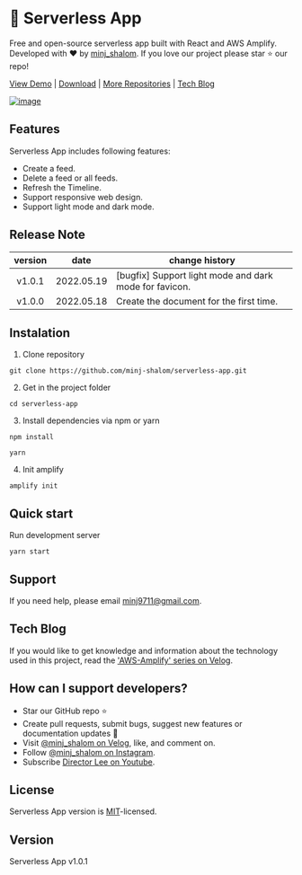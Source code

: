 # 🤘 Serverless App

Free and open-source serverless app built with React and AWS Amplify. Developed with ❤️ by [minj_shalom](https://github.com/minj-shalom). If you love our project please star ⭐️ our repo!

[View Demo](http://minj-shalom-serverless-app.s3-website.ap-northeast-2.amazonaws.com/) | [Download](https://github.com/minj-shalom/serverless-app.git) | [More Repositories](https://github.com/minj-shalom?tab=repositories) | [Tech Blog](https://velog.io/@minj_shalom/series/aws-amplify)

[![image](https://user-images.githubusercontent.com/63629356/169035282-ab189d99-8be9-4de6-94fc-c76991fbe399.png)](http://minj-shalom-serverless-app.s3-website.ap-northeast-2.amazonaws.com/)

## Features

Serverless App includes following features:

- Create a feed.
- Delete a feed or all feeds.
- Refresh the Timeline.
- Support responsive web design.
- Support light mode and dark mode.

## Release Note

| version |    date    | change history                                         |
| :-----: | :--------: | ------------------------------------------------------ |
| v1.0.1  | 2022.05.19 | [bugfix] Support light mode and dark mode for favicon. |
| v1.0.0  | 2022.05.18 | Create the document for the first time.                |

## Instalation

1. Clone repository

```shell
git clone https://github.com/minj-shalom/serverless-app.git
```

2. Get in the project folder

```shell
cd serverless-app
```

3. Install dependencies via npm or yarn

```shell
npm install
```

```shell
yarn
```

4. Init amplify

```shell
amplify init
```

## Quick start

Run development server

```shell
yarn start
```

## Support

If you need help, please email [minj9711@gmail.com](mailto:minj9711@gmail.com).

## Tech Blog

If you would like to get knowledge and information about the technology used in this project, read the ['AWS-Amplify' series on Velog](https://velog.io/@minj_shalom/series/aws-amplify).

## How can I support developers?

- Star our GitHub repo :star:
- Create pull requests, submit bugs, suggest new features or documentation updates :wrench:
- Visit [@minj_shalom on Velog](https://velog.io/@minj_shalom), like, and comment on.
- Follow [@minj_shalom on Instagram](https://www.instagram.com/minj_shalom/).
- Subscribe [Director Lee on Youtube](https://www.youtube.com/channel/UCmOklxMC6zIrrP9ZcnldthQ).

## License

Serverless App version is [MIT](https://github.com/minj-shalom/serverless-app/blob/master/LICENSE)-licensed.

## Version

Serverless App v1.0.1
